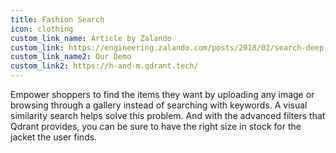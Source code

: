 ```yaml
---
title: Fashion Search
icon: clothing
custom_link_name: Article by Zalando
custom_link: https://engineering.zalando.com/posts/2018/02/search-deep-neural-network.html
custom_link_name2: Our Demo
custom_link2: https://h-and-m.qdrant.tech/
---
```



Empower shoppers to find the items they want by uploading any image or browsing through a gallery instead of searching with keywords.
A visual similarity search helps solve this problem. And with the advanced filters that Qdrant provides, you can be sure to have the right size in stock for the jacket the user finds.

